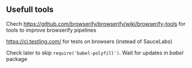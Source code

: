 ## Usefull tools

Chech https://github.com/browserify/browserify/wiki/browserify-tools for tools to improve browserify pipelines

https://ci.testling.com/ for tests on browsers (instead of SauceLabs)

Check later to skip `require('babel-polyfill')`. Wait for updates in _babel_ package